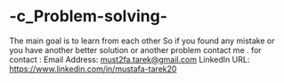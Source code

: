 # -c_Problem-solving- 
The main goal is to learn from each other So if you found any mistake or you have another better solution or another problem contact me .
for contact : 
Email Address: must2fa.tarek@gmail.com
LinkedIn URL: https://www.linkedin.com/in/mustafa-tarek20 

